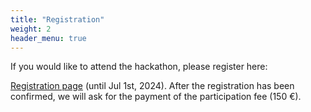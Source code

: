 ```yaml
---
title: "Registration"
weight: 2
header_menu: true
---
```

If you would like to attend the hackathon, please register here:

[Registration page](https://events.mpimet.mpg.de/e/hazard-hackathon) (until Jul 1st, 2024). After the registration has been confirmed, we will ask for the payment of the participation fee (150 €). 
